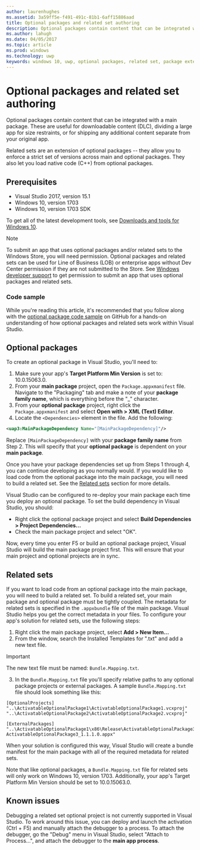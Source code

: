 ```yaml
---
author: laurenhughes
ms.assetid: 3a59ff5e-f491-491c-81b1-6aff15886aad
title: Optional packages and related set authoring
description: Optional packages contain content that can be integrated with a main package. These are useful for downloadable content (DLC), dividing a large app for size restraints, or for shipping any additional content for separate from your original app.
ms.author: lahugh
ms.date: 04/05/2017
ms.topic: article
ms.prod: windows
ms.technology: uwp
keywords: windows 10, uwp, optional packages, related set, package extension, visual studio
---
```


# Optional packages and related set authoring
Optional packages contain content that can be integrated with a main package. These are useful for downloadable content (DLC), dividing a large app for size restraints, or for shipping any additional content separate from your original app.

Related sets are an extension of optional packages -- they allow you to enforce a strict set of versions across main and optional packages. They also let you load native code (C++) from optional packages. 

## Prerequisites

- Visual Studio 2017, version 15.1
- Windows 10, version 1703
- Windows 10, version 1703 SDK

To get all of the latest development tools, see [Downloads and tools for Windows 10](https://developer.microsoft.com/windows/downloads).

> [!NOTE]
> To submit an app that uses optional packages and/or related sets to the Windows Store, you will need permission. Optional packages and related sets can be used for Line of Business (LOB) or enterprise apps without Dev Center permission if they are not submitted to the Store. See [Windows developer support](https://developer.microsoft.com/windows/support) to get permission to submit an app that uses optional packages and related sets.

### Code sample
While you're reading this article, it's recommended that you follow along with the [optional package code sample](https://github.com/AppInstaller/OptionalPackageSample) on GitHub for a hands-on understanding of how optional packages and related sets work within Visual Studio.

## Optional packages
To create an optional package in Visual Studio, you'll need to:
1. Make sure your app's **Target Platform Min Version** is set to: 10.0.15063.0.
2. From your **main package** project, open the `Package.appxmanifest` file. Navigate to the "Packaging" tab and make a note of your **package family name**, which is everything before the "_" character.
3. From your **optional package** project, right click the `Package.appxmanifest` and select **Open with > XML (Text) Editor**.
4. Locate the `<Dependencies>` element in the file. Add the following:

```XML
<uap3:MainPackageDependency Name="[MainPackageDependency]"/>
```

Replace `[MainPackageDependency]` with your **package family name** from Step 2. This will specify that your **optional package** is dependent on your **main package**.

Once you have your package dependencies set up from Steps 1 through 4, you can continue developing as you normally would. If you would like to load code from the optional package into the main package, you will need to build a related set. See the [Related sets](#related_sets) section for more details.

Visual Studio can be configured to re-deploy your main package each time you deploy an optional package. To set the build dependency in Visual Studio, you should:

- Right click the optional package project and select **Build Dependencies > Project Dependencies...**
- Check the main package project and select "OK". 

Now, every time you enter F5 or build an optional package project, Visual Studio will build the main package project first. This will ensure that your main project and optional projects are in sync.

## Related sets<a name="related_sets"></a>

If you want to load code from an optional package into the main package, you will need to build a related set. To build a related set, your main package and optional package must be tightly coupled. The metadata for related sets is specified in the `.appxbundle` file of the main package. Visual Studio helps you get the correct metadata in your files. To configure your app's solution for related sets, use the following steps:

1. Right click the main package project, select **Add > New Item...**
2. From the window, search the Installed Templates for ".txt" and add a new text file.
> [!IMPORTANT]
> The new text file must be named: `Bundle.Mapping.txt`.
3. In the `Bundle.Mapping.txt` file you'll specify relative paths to any optional package projects or external packages. A sample `Bundle.Mapping.txt` file should look something like this:

```syntax
[OptionalProjects]
"..\ActivatableOptionalPackage1\ActivatableOptionalPackage1.vcxproj"
"..\ActivatableOptionalPackage2\ActivatableOptionalPackage2.vcxproj"

[ExternalPackages]
"..\ActivatableOptionalPackage1\x86\Release\ActivatableOptionalPackage3_1.1.1.0\ ActivatableOptionalPackage3_1.1.1.0.appx"
```

When your solution is configured this way, Visual Studio will create a bundle manifest for the main package with all of the required metadata for related sets. 

Note that like optional packages, a `Bundle.Mapping.txt` file for related sets will only work on Windows 10, version 1703. Additionally, your app's Target Platform Min Version should be set to 10.0.15063.0.

## Known issues<a name="known_issues"></a>

Debugging a related set optional project is not currently supported in Visual Studio. To work around this issue, you can deploy and launch the activation (Ctrl + F5) and manually attach the debugger to a process. To attach the debugger, go the "Debug" menu in Visual Studio, select "Attach to Process...", and attach the debugger to the **main app process**.